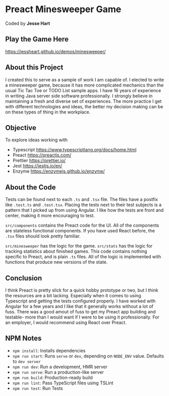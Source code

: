 # Preact Minesweeper Game
Coded by **Jesse Hart** 

## Play the Game Here
https://jessheart.github.io/demos/minesweeper/

## About this Project
I created this to serve as a sample of work I am capable of.
I elected to write a minesweeper game, because it has more complicated mechanics than the usual Tic Tac Toe or TODO List sample apps.
I have 16 years of experience in writing Java server side software professionally.
I strongly believe in maintaining a fresh and diverse set of experiences.
The more practice I get with different technologies and ideas,
the better my decision making can be on these types of thing in the workplace.

## Objective
To explore ideas working with
- Typescript https://www.typescriptlang.org/docs/home.html
- Preact https://preactjs.com/
- Prettier https://prettier.io/
- Jest https://jestjs.io/en/
- Enzyme https://enzymejs.github.io/enzyme/

## About the Code
Tests can be found next to each `.ts` and `.tsx` file.  The files have a postfix like `.test.ts` and `.test.tsx`.
Placing the tests next to their test subjects is a pattern that I picked up from using Angular.
I like how the tests are front and center, making it more encouraging to test.

`src/components` contains the Preact code for the UI.  All of the components are stateless functional components.
If you have used React before, the `.tsx` files should look pretty familiar.

`src/minesweeper` has the logic for the game.
`src/stats` has the logic for tracking statistics about finished games.
This code contains nothing specific to Preact, and is plain `.ts` files.
All of the logic is implemented with functions that produce new versions of the state.

## Conclusion
I think Preact is pretty slick for a quick hobby prototype or two, but I think the resources are a bit lacking.
Especially when it comes to using Typescript and getting the tests configured properly.
I have worked with Angular for a few years and I like that it generally works without a lot of fuss.
There was a good amout of fuss to get my Preact app building and testable- more than I would want if I were to be using it professionally.
For an employer, I would recommend using React over Preact.

## NPM Notes
*   `npm install`: Installs dependencies
*   `npm run start`: Runs `serve` or `dev`, depending on `NODE_ENV` value. Defaults to `dev server`
*   `npm run dev`: Run a development, HMR server
*   `npm run serve`: Run a production-like server
*   `npm run build`: Production-ready build
*   `npm run lint`: Pass TypeScript files using TSLint
*   `npm run test`: Run Tests
